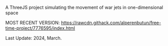 A ThreeJS project simulating the movement of war jets in one-dimensional space

MOST RECENT VERSION: https://rawcdn.githack.com/alperenbutun/free-time-project/7776595/index.html

Last Update: 2024, March.
